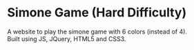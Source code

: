 # Simone Game (Hard Difficulty)
A website to play the simone game with 6 colors (instead of 4).<br>
Built using JS, JQuery, HTML5 and CSS3.
